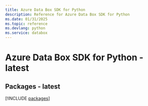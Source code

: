 ```yaml
---
title: Azure Data Box SDK for Python
description: Reference for Azure Data Box SDK for Python
ms.date: 01/31/2025
ms.topic: reference
ms.devlang: python
ms.service: databox
---
```

# Azure Data Box SDK for Python - latest
## Packages - latest
[!INCLUDE [packages](data-box-index.md)]